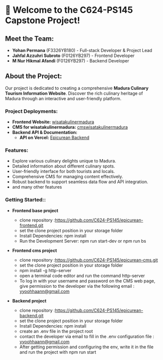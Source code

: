 # 👋 Welcome to the C624-PS145 Capstone Project!

## Meet the Team:
- **Yohan Permana** (F3326YB180) - Full-stack Developer & Project Lead
- **Jahfal Azzuhri Subroto** (F0126YB297) - Frontend Developer
- **M Nur Hikmal Afandi** (F0126YB297) - Backend Developer

## About the Project:
Our project is dedicated to creating a comprehensive **Madura Culinary Tourism Information Website**. Discover the rich culinary heritage of Madura through an interactive and user-friendly platform.

### Project Deployments:
- **Frontend Website:** [wisatakulinermadura](https://wisatakulinermadura.netlify.app/)
- **CMS for wisatakulinermadura:** [cmswisatakulinermadura](https://cmswisatakulinermadura.netlify.app/)
- **Backend API & Documentation:**
  - **API on Vercel:** [Epicurean Backend](https://epicurean-backend-umber.vercel.app/)

### Features:
- Explore various culinary delights unique to Madura.
- Detailed information about different culinary spots.
- User-friendly interface for both tourists and locals.
- Comprehensive CMS for managing content effectively.
- Robust backend to support seamless data flow and API integration.
- and many other features

### Getting Started::

- **Frontend base project**
  - clone repository :https://github.com/C624-PS145/epicurean-frontend.git
  - set the clone project position in your storage folder
  - Install Dependencies: npm install
  - Run the Development Server: npm run start-dev or npm run bs
    
- **Frontend cms project**
  - clone repository :https://github.com/C624-PS145/epicurean-cms.git
  - set the clone project position in your storage folder
  - npm install -g http-server
  - open a terminal code editor and run the command http-server
  - To log in with your username and password on the CMS web page, give permission to the developer via the following email : yyoohhaann@gmail.com
 
- **Backend project**
  - clone repository :https://github.com/C624-PS145/epicurean-backend.git
  - set the clone project position in your storage folder
  - Install Dependencies: npm install
  - create an .env file in the project root
  - contact the developer via email to fill in the .env configuration file : yyoohhaann@gmail.com
  - After getting permission and configuring the env, write it in the file and run the project with npm run start

